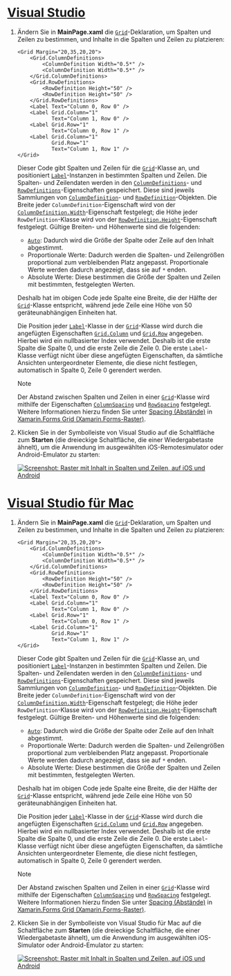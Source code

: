 # <a name="visual-studiotabvswin"></a>[Visual Studio](#tab/vswin)

1. Ändern Sie in **MainPage.xaml** die [`Grid`](xref:Xamarin.Forms.Grid)-Deklaration, um Spalten und Zeilen zu bestimmen, und Inhalte in die Spalten und Zeilen zu platzieren:

    ```xaml
    <Grid Margin="20,35,20,20">
        <Grid.ColumnDefinitions>
            <ColumnDefinition Width="0.5*" />
            <ColumnDefinition Width="0.5*" />
        </Grid.ColumnDefinitions>
        <Grid.RowDefinitions>
            <RowDefinition Height="50" />
            <RowDefinition Height="50" />
        </Grid.RowDefinitions>
        <Label Text="Column 0, Row 0" />
        <Label Grid.Column="1"
               Text="Column 1, Row 0" />
        <Label Grid.Row="1"
               Text="Column 0, Row 1" />
        <Label Grid.Column="1"
               Grid.Row="1"
               Text="Column 1, Row 1" />
    </Grid>
    ```

    Dieser Code gibt Spalten und Zeilen für die [`Grid`](xref:Xamarin.Forms.Grid)-Klasse an, und positioniert [`Label`](xref:Xamarin.Forms.Label)-Instanzen in bestimmten Spalten und Zeilen. Die Spalten- und Zeilendaten werden in den [`ColumnDefinitions`](xref:Xamarin.Forms.Grid.ColumnDefinitions)- und [`RowDefinitions`](xref:Xamarin.Forms.Grid.RowDefinitions)-Eigenschaften gespeichert. Diese sind jeweils Sammlungen von [`ColumnDefinition`](xref:Xamarin.Forms.ColumnDefinition)- und [`RowDefinition`](xref:Xamarin.Forms.RowDefinition)-Objekten. Die Breite jeder `ColumnDefinition`-Eigenschaft wird von der [`ColumnDefinition.Width`](xref:Xamarin.Forms.ColumnDefinition.Width)-Eigenschaft festgelegt; die Höhe jeder `RowDefinition`-Klasse wird von der [`RowDefinition.Height`](xref:Xamarin.Forms.RowDefinition.Height)-Eigenschaft festgelegt. Gültige Breiten- und Höhenwerte sind die folgenden:

    - [`Auto`](xref:Xamarin.Forms.GridUnitType.Auto): Dadurch wird die Größe der Spalte oder Zeile auf den Inhalt abgestimmt.
    - Proportionale Werte: Dadurch werden die Spalten- und Zeilengrößen proportional zum verbleibenden Platz angepasst. Proportionale Werte werden dadurch angezeigt, dass sie auf `*` enden.
    - Absolute Werte: Diese bestimmen die Größe der Spalten und Zeilen mit bestimmten, festgelegten Werten.

    Deshalb hat im obigen Code jede Spalte eine Breite, die der Hälfte der [`Grid`](xref:Xamarin.Forms.Grid)-Klasse entspricht, während jede Zeile eine Höhe von 50 geräteunabhängigen Einheiten hat.

    Die Position jeder [`Label`](xref:Xamarin.Forms.Label)-Klasse in der [`Grid`](xref:Xamarin.Forms.Grid)-Klasse wird durch die angefügten Eigenschaften [`Grid.Column`](xref:Xamarin.Forms.Grid.ColumnProperty) und [`Grid.Row`](xref:Xamarin.Forms.Grid.RowProperty) angegeben. Hierbei wird ein nullbasierter Index verwendet. Deshalb ist die erste Spalte die Spalte 0, und die erste Zeile die Zeile 0. Die erste `Label`-Klasse verfügt nicht über diese angefügten Eigenschaften, da sämtliche Ansichten untergeordneter Elemente, die diese nicht festlegen, automatisch in Spalte 0, Zeile 0 gerendert werden.

    > [!NOTE]
    > Der Abstand zwischen Spalten und Zeilen in einer [`Grid`](xref:Xamarin.Forms.Grid)-Klasse wird mithilfe der Eigenschaften [`ColumnSpacing`](xref:Xamarin.Forms.Grid.ColumnSpacing) und [`RowSpacing`](xref:Xamarin.Forms.Grid.RowSpacing) festgelegt. Weitere Informationen hierzu finden Sie unter [Spacing (Abstände)](~/xamarin-forms/user-interface/layouts/grid.md#spacing) in [Xamarin.Forms Grid (Xamarin.Forms-Raster)](~/xamarin-forms/user-interface/layouts/grid.md).

1. Klicken Sie in der Symbolleiste von Visual Studio auf die Schaltfläche zum **Starten** (die dreieckige Schaltfläche, die einer Wiedergabetaste ähnelt), um die Anwendung im ausgewählten iOS-Remotesimulator oder Android-Emulator zu starten:

    [![Screenshot: Raster mit Inhalt in Spalten und Zeilen, auf iOS und Android](../images/columns-rows.png "Raster mit Inhalt in Spalten und Zeilen")](../images/columns-rows-large.png#lightbox "Raster mit Inhalt in Spalten und Zeilen")

# <a name="visual-studio-for-mactabvsmac"></a>[Visual Studio für Mac](#tab/vsmac)

1. Ändern Sie in **MainPage.xaml** die [`Grid`](xref:Xamarin.Forms.Grid)-Deklaration, um Spalten und Zeilen zu bestimmen, und Inhalte in die Spalten und Zeilen zu platzieren:

    ```xaml
    <Grid Margin="20,35,20,20">
        <Grid.ColumnDefinitions>
            <ColumnDefinition Width="0.5*" />
            <ColumnDefinition Width="0.5*" />
        </Grid.ColumnDefinitions>
        <Grid.RowDefinitions>
            <RowDefinition Height="50" />
            <RowDefinition Height="50" />
        </Grid.RowDefinitions>
        <Label Text="Column 0, Row 0" />
        <Label Grid.Column="1"
               Text="Column 1, Row 0" />
        <Label Grid.Row="1"
               Text="Column 0, Row 1" />
        <Label Grid.Column="1"
               Grid.Row="1"
               Text="Column 1, Row 1" />
    </Grid>
    ```

    Dieser Code gibt Spalten und Zeilen für die [`Grid`](xref:Xamarin.Forms.Grid)-Klasse an, und positioniert [`Label`](xref:Xamarin.Forms.Label)-Instanzen in bestimmten Spalten und Zeilen. Die Spalten- und Zeilendaten werden in den [`ColumnDefinitions`](xref:Xamarin.Forms.Grid.ColumnDefinitions)- und [`RowDefinitions`](xref:Xamarin.Forms.Grid.RowDefinitions)-Eigenschaften gespeichert. Diese sind jeweils Sammlungen von [`ColumnDefinition`](xref:Xamarin.Forms.ColumnDefinition)- und [`RowDefinition`](xref:Xamarin.Forms.RowDefinition)-Objekten. Die Breite jeder `ColumnDefinition`-Eigenschaft wird von der [`ColumnDefinition.Width`](xref:Xamarin.Forms.ColumnDefinition.Width)-Eigenschaft festgelegt; die Höhe jeder `RowDefinition`-Klasse wird von der [`RowDefinition.Height`](xref:Xamarin.Forms.RowDefinition.Height)-Eigenschaft festgelegt. Gültige Breiten- und Höhenwerte sind die folgenden:

    - [`Auto`](xref:Xamarin.Forms.GridUnitType.Auto): Dadurch wird die Größe der Spalte oder Zeile auf den Inhalt abgestimmt.
    - Proportionale Werte: Dadurch werden die Spalten- und Zeilengrößen proportional zum verbleibenden Platz angepasst. Proportionale Werte werden dadurch angezeigt, dass sie auf `*` enden.
    - Absolute Werte: Diese bestimmen die Größe der Spalten und Zeilen mit bestimmten, festgelegten Werten.

    Deshalb hat im obigen Code jede Spalte eine Breite, die der Hälfte der [`Grid`](xref:Xamarin.Forms.Grid)-Klasse entspricht, während jede Zeile eine Höhe von 50 geräteunabhängigen Einheiten hat.

    Die Position jeder [`Label`](xref:Xamarin.Forms.Label)-Klasse in der [`Grid`](xref:Xamarin.Forms.Grid)-Klasse wird durch die angefügten Eigenschaften [`Grid.Column`](xref:Xamarin.Forms.Grid.ColumnProperty) und [`Grid.Row`](xref:Xamarin.Forms.Grid.RowProperty) angegeben. Hierbei wird ein nullbasierter Index verwendet. Deshalb ist die erste Spalte die Spalte 0, und die erste Zeile die Zeile 0. Die erste `Label`-Klasse verfügt nicht über diese angefügten Eigenschaften, da sämtliche Ansichten untergeordneter Elemente, die diese nicht festlegen, automatisch in Spalte 0, Zeile 0 gerendert werden.

    > [!NOTE]
    > Der Abstand zwischen Spalten und Zeilen in einer [`Grid`](xref:Xamarin.Forms.Grid)-Klasse wird mithilfe der Eigenschaften [`ColumnSpacing`](xref:Xamarin.Forms.Grid.ColumnSpacing) und [`RowSpacing`](xref:Xamarin.Forms.Grid.RowSpacing) festgelegt. Weitere Informationen hierzu finden Sie unter [Spacing (Abstände)](~/xamarin-forms/user-interface/layouts/grid.md#spacing) in [Xamarin.Forms Grid (Xamarin.Forms-Raster)](~/xamarin-forms/user-interface/layouts/grid.md).

1. Klicken Sie in der Symbolleiste von Visual Studio für Mac auf die Schaltfläche zum **Starten** (die dreieckige Schaltfläche, die einer Wiedergabetaste ähnelt), um die Anwendung im ausgewählten iOS-Simulator oder Android-Emulator zu starten:

    [![Screenshot: Raster mit Inhalt in Spalten und Zeilen, auf iOS und Android](../images/columns-rows.png "Raster mit Inhalt in Spalten und Zeilen")](../images/columns-rows-large.png#lightbox "Raster mit Inhalt in Spalten und Zeilen")
